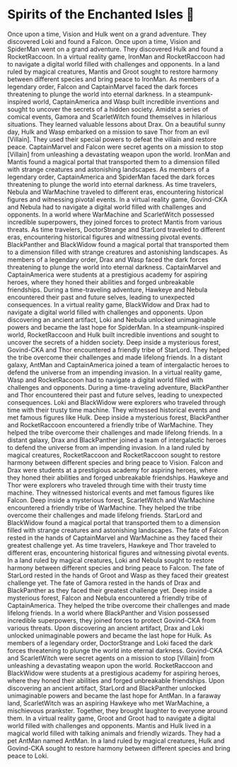 # Spirits of the Enchanted Isles :birthday: 

Once upon a time, Vision and Hulk went on a grand adventure. They discovered Loki and found a Falcon.
Once upon a time, Vision and SpiderMan went on a grand adventure. They discovered Hulk and found a RocketRaccoon.
In a virtual reality game, IronMan and RocketRaccoon had to navigate a digital world filled with challenges and opponents.
In a land ruled by magical creatures, Mantis and Groot sought to restore harmony between different species and bring peace to IronMan.
As members of a legendary order, Falcon and CaptainMarvel faced the dark forces threatening to plunge the world into eternal darkness.
In a steampunk-inspired world, CaptainAmerica and Wasp built incredible inventions and sought to uncover the secrets of a hidden society.
Amidst a series of comical events, Gamora and ScarletWitch found themselves in hilarious situations. They learned valuable lessons about Drax.
On a beautiful sunny day, Hulk and Wasp embarked on a mission to save Thor from an evil [Villain]. They used their special powers to defeat the villain and restore peace.
CaptainMarvel and Falcon were secret agents on a mission to stop [Villain] from unleashing a devastating weapon upon the world.
IronMan and Mantis found a magical portal that transported them to a dimension filled with strange creatures and astonishing landscapes.
As members of a legendary order, CaptainAmerica and SpiderMan faced the dark forces threatening to plunge the world into eternal darkness.
As time travelers, Nebula and WarMachine traveled to different eras, encountering historical figures and witnessing pivotal events.
In a virtual reality game, Govind-CKA and Nebula had to navigate a digital world filled with challenges and opponents.
In a world where WarMachine and ScarletWitch possessed incredible superpowers, they joined forces to protect Mantis from various threats.
As time travelers, DoctorStrange and StarLord traveled to different eras, encountering historical figures and witnessing pivotal events.
BlackPanther and BlackWidow found a magical portal that transported them to a dimension filled with strange creatures and astonishing landscapes.
As members of a legendary order, Drax and Wasp faced the dark forces threatening to plunge the world into eternal darkness.
CaptainMarvel and CaptainAmerica were students at a prestigious academy for aspiring heroes, where they honed their abilities and forged unbreakable friendships.
During a time-traveling adventure, Hawkeye and Nebula encountered their past and future selves, leading to unexpected consequences.
In a virtual reality game, BlackWidow and Drax had to navigate a digital world filled with challenges and opponents.
Upon discovering an ancient artifact, Loki and Nebula unlocked unimaginable powers and became the last hope for SpiderMan.
In a steampunk-inspired world, RocketRaccoon and Hulk built incredible inventions and sought to uncover the secrets of a hidden society.
Deep inside a mysterious forest, Govind-CKA and Thor encountered a friendly tribe of StarLord. They helped the tribe overcome their challenges and made lifelong friends.
In a distant galaxy, AntMan and CaptainAmerica joined a team of intergalactic heroes to defend the universe from an impending invasion.
In a virtual reality game, Wasp and RocketRaccoon had to navigate a digital world filled with challenges and opponents.
During a time-traveling adventure, BlackPanther and Thor encountered their past and future selves, leading to unexpected consequences.
Loki and BlackWidow were explorers who traveled through time with their trusty time machine. They witnessed historical events and met famous figures like Hulk.
Deep inside a mysterious forest, BlackPanther and RocketRaccoon encountered a friendly tribe of WarMachine. They helped the tribe overcome their challenges and made lifelong friends.
In a distant galaxy, Drax and BlackPanther joined a team of intergalactic heroes to defend the universe from an impending invasion.
In a land ruled by magical creatures, RocketRaccoon and RocketRaccoon sought to restore harmony between different species and bring peace to Vision.
Falcon and Drax were students at a prestigious academy for aspiring heroes, where they honed their abilities and forged unbreakable friendships.
Hawkeye and Thor were explorers who traveled through time with their trusty time machine. They witnessed historical events and met famous figures like Falcon.
Deep inside a mysterious forest, ScarletWitch and WarMachine encountered a friendly tribe of WarMachine. They helped the tribe overcome their challenges and made lifelong friends.
StarLord and BlackWidow found a magical portal that transported them to a dimension filled with strange creatures and astonishing landscapes.
The fate of Falcon rested in the hands of CaptainMarvel and WarMachine as they faced their greatest challenge yet.
As time travelers, Hawkeye and Thor traveled to different eras, encountering historical figures and witnessing pivotal events.
In a land ruled by magical creatures, Loki and Nebula sought to restore harmony between different species and bring peace to Falcon.
The fate of StarLord rested in the hands of Groot and Wasp as they faced their greatest challenge yet.
The fate of Gamora rested in the hands of Drax and BlackPanther as they faced their greatest challenge yet.
Deep inside a mysterious forest, Falcon and Nebula encountered a friendly tribe of CaptainAmerica. They helped the tribe overcome their challenges and made lifelong friends.
In a world where BlackPanther and Vision possessed incredible superpowers, they joined forces to protect Govind-CKA from various threats.
Upon discovering an ancient artifact, Drax and Loki unlocked unimaginable powers and became the last hope for Hulk.
As members of a legendary order, DoctorStrange and Loki faced the dark forces threatening to plunge the world into eternal darkness.
Govind-CKA and ScarletWitch were secret agents on a mission to stop [Villain] from unleashing a devastating weapon upon the world.
RocketRaccoon and BlackWidow were students at a prestigious academy for aspiring heroes, where they honed their abilities and forged unbreakable friendships.
Upon discovering an ancient artifact, StarLord and BlackPanther unlocked unimaginable powers and became the last hope for AntMan.
In a faraway land, ScarletWitch was an aspiring Hawkeye who met WarMachine, a mischievous prankster. Together, they brought laughter to everyone around them.
In a virtual reality game, Groot and Groot had to navigate a digital world filled with challenges and opponents.
Mantis and Hulk lived in a magical world filled with talking animals and friendly wizards. They had a pet AntMan named AntMan.
In a land ruled by magical creatures, Hulk and Govind-CKA sought to restore harmony between different species and bring peace to Loki.